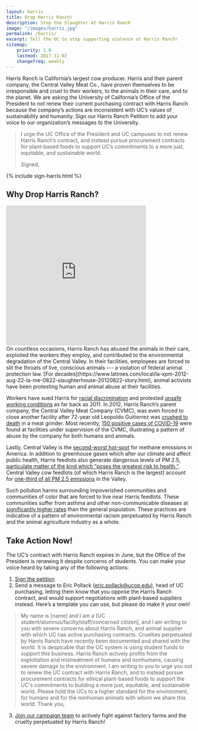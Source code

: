 ```yaml
---
layout: harris
title: Drop Harris Ranch!
description: Stop the Slaughter at Harris Ranch
image: "/images/harris.jpg"
permalink: /harris/
excerpt: Tell the UC to stop supporting violence at Harris Ranch!
sitemap:
    priority: 1.0
    lastmod: 2017-11-02
    changefreq: weekly
---
```


Harris Ranch is California’s largest cow producer.
Harris and their parent company, the Central Valley Meat Co., have proven themselves to be irresponsible and cruel to their workers, to the animals in their care, and to the planet.
We are asking the University of California’s Office of the President to not renew their current purchasing contract with Harris Ranch because the company’s actions are inconsistent with UC’s values of sustainability and humanity.
Sign our Harris Ranch Petition to add your voice to our organization’s messages to the University.

> I urge the UC Office of the President and UC campuses to not renew Harris Ranch’s contract, and instead pursue procurement contracts for plant-based foods to support UC’s commitments to a more just, equitable, and sustainable world.
>
> Signed,

{% include sign-harris.html %}


## Why Drop Harris Ranch?
<style>
.embed-container {
  position: relative;
  padding-bottom: 75%;
  height: 0;
  overflow: hidden;
  max-width: 75%;
  display: flex;
  align-items: center;
  justify-content: center;
}
.embed-container iframe,
.embed-container object,
.embed-container embed {
  position: absolute;
  top: 0;
  left: 0;
  width: 100%;
  height: 100%;
}
</style>
<div class='embed-container'>
  <iframe title="YouTube video player" width="640" height="390" src="https://www.youtube.com/embed/bfB192xAkrA" frameborder="0" allowfullscreen></iframe>
</div>
On countless occasions, Harris Ranch has abused the animals in their care, exploited the workers they employ, and contributed to the environmental degradation of the Central Valley. In their facilities, employees are forced to slit the throats of live, conscious animals --- a violation of federal animal protection law. [For decades](https://www.latimes.com/local/la-xpm-2012-aug-22-la-me-0822-slaughterhouse-20120822-story.html), animal activists have been protesting human and animal abuse at their facilities.

Workers have sued Harris for [racial discrimination](https://www.sacbee.com/news/california/article244447347.html) and protested [unsafe working conditions](https://hanfordsentinel.com/news/local/former-employees-say-hanford-plant-unsafe/article_5bf78bfc-46d3-11e0-ae4a-001cc4c002e0.html) as far back as 2011. In 2012, Harris Ranch’s parent company, the Central Valley Meat Company (CVMC), was even forced to close another facility after 72-year old Leopoldo Guitierrez was [crushed to death](https://www.latimes.com/local/la-xpm-2012-aug-22-la-me-0822-slaughterhouse-20120822-story.html)  in a meat grinder. Most recently, [150 positive cases of COVID-19](https://abc30.com/central-valley-meat-company-hanford-coronavirus-kings-county/6164914/) were found at facilities under supervision of the CVMC, illustrating a pattern of abuse by the company for both humans and animals.

Lastly, Central Valley is the [second-worst hot-spot](https://sanfrancisco.cbslocal.com/2014/10/09/mysterious-sources-of-methane-viewed-from-space-makes-central-california-2nd-worst-hot-spot-in-nation-agriculture-nasa-global-warming-fresno-livestock/)  for methane emissions in America. In addition to greenhouse gases which alter our climate and affect public health, Harris feedlots also generate dangerous levels of PM 2.5, [particulate matter of the kind which “poses the greatest risk to health.“](https://www.epa.gov/pm-pollution/particulate-matter-pm-basics#effects). Central Valley cow feedlots (of which Harris Ranch is the largest) account for [one-third of all PM 2.5 emissions](https://doi.org/10.1016/j.jclepro.2020.123744) in the Valley.

Such pollution harms surrounding impoverished communities and communities of color that are forced to live near Harris feedlots.
These communities suffer from asthma and other non-communicable diseases at [significantly higher rates](https://doi.org/10.1016/j.jclepro.2020.123744) than the general population.
These practices are indicative of a pattern of environmental racism perpetuated by Harris Ranch and the animal agriculture industry as a whole.

## Take Action Now!
The UC’s contract with Harris Ranch expires in June, but the Office of the President is renewing it despite concerns of students. You can make your voice heard by taking any of the following actions:
1. [Sign the petition](#)
2. Send a message to Eric Pollack ([eric.pollack@ucop.edu](mailto:eric.pollack@ucop.edu)), head of UC purchasing, letting them know that you oppose the Harris Ranch contract, and would support negotiations with plant-based suppliers instead. Here’s a template you can use, but please do make it your own!

> My name is [name] and I am a [UC student/alumnus/facilty/staff/concerned citizen], and I am writing to you with severe concerns about Harris Ranch, and animal supplier with which UC has active purchasing contracts. Cruelties perpetuated by Harris Ranch have recently been documented and shared with the world. It is despicable that the UC system is using student funds to support this business. Harris Ranch actively profits from the exploitation and mistreatment of humans and nonhumans, causing severe damage to the environment. I am writing to you to urge you not to renew the UC contract with Harris Ranch, and to instead pursue procurement contracts for ethical plant-based foods to support the UC's commitments to building a more just, equitable, and sustainable world.
> Please hold the UCs to a higher standard for the environment, for humans and for the nonhuman animals with whom we share this world.
> Thank you,

3. [Join our campaign team](/join) to actively fight against factory farms and the cruelty perpetuated by Harris Ranch!
 
